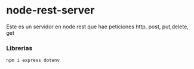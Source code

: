 # node-rest-server
Este es un servidor en node rest que hae peticiones http, post, put,delete, get


### Librerias
``` npm i express dotenv ```